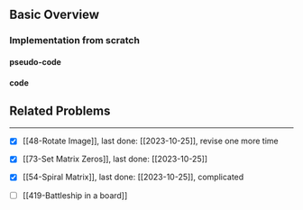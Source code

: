 ## Basic Overview

### Implementation from scratch
#### pseudo-code

#### code

## Related Problems
---
- [x] [[48-Rotate Image]], last done: [[2023-10-25]], revise one more time
- [x] [[73-Set Matrix Zeros]], last done: [[2023-10-25]]
- [x] [[54-Spiral Matrix]], last done: [[2023-10-25]], complicated
- [ ] [[419-Battleship in a board]]

